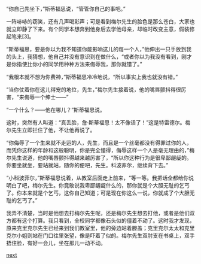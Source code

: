 
“你自己先坐下，”斯蒂福思说，“管管你自己的事吧。”

一阵哧哧的窃笑，还有几声喝彩声；可是看到梅尔先生的脸色是那么苍白，大家也就立即静了下来。有个同学本想奔到他身后去学他母亲，却临时改变主意，假装修起笔来[3]。

“斯蒂福思，要是你以为我不知道你能影响这儿的每一个人，”他伸出一只手放到我的头上，我猜想，他自己并没有意识到在做什么，“或者你以为我没有看到，刚才是你指使比你小的同学用种种方法来侮辱我，那你就错了。”

“我根本就不想为你费神，”斯蒂福思冷冷地说，“所以事实上我也就没有错。”

“当你仗着你在这儿得宠的地位，先生，”梅尔先生接着说，他的嘴唇颤抖得很厉害，“来侮辱一个绅士——”

“一个什么？——他在哪儿？”斯蒂福思说。

这时，突然有人叫道：“真丢脸，詹·斯蒂福思！太不像话了！”这是特雷德尔。梅尔先生立即拦住了他，不让他再说了。

“你侮辱了一个生来就不走运的人，先生，而且是一个丝毫都没有得罪过你的人，而凭你这样的年龄和这般聪明，你是完全懂得，侮辱这样一个人是毫无理由的，”梅尔先生说道，他的嘴唇颤抖得越来越厉害了，“所以你这种行为是很卑鄙龌龊的。你要坐就坐，要站就站，随你的便吧，先生。科波菲尔，继续背下去。”

“小科波菲尔，”斯蒂福思说着，从教室后面走上前来，“等一等。我把话全都给你说明白了吧，梅尔先生。你竟敢说我卑鄙龌龊什么的，那你就是个大胆无耻的乞丐了。你本来就是个乞丐，这你自己知道；可是现在你这么一说，你就成了个大胆无耻的乞丐了。”

我弄不清楚，当时是他想去打梅尔先生呢，还是梅尔先生想去打他，或者是他们双方都有这个打算。我只看到，全校同学都像石头似的僵着不动了。这时我才发现，原来克里克尔先生已经来到我们教室里，他的旁边站着滕盖；克里克尔太太和克里克尔小姐则站在门口往里张望，像是吓着了似的。梅尔先生双肘支在书桌上，双手捂住脸，有好一会儿，坐在那儿一动不动。

[next](page96)